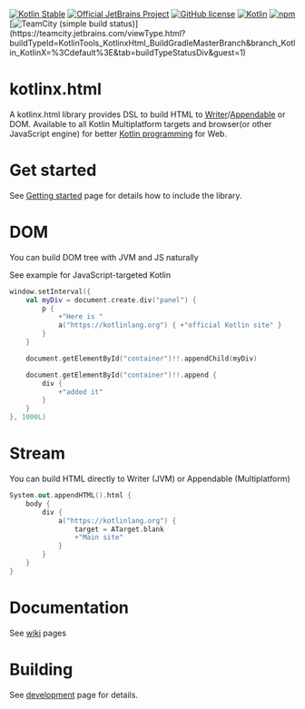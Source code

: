 [![Kotlin Stable](https://kotl.in/badges/stable.svg)](https://kotlinlang.org/docs/components-stability.html)
[![Official JetBrains Project](https://jb.gg/badges/official.svg)](https://confluence.jetbrains.com/display/ALL/JetBrains+on+GitHub)
[![GitHub license](https://img.shields.io/badge/license-Apache%20License%202.0-green.svg?style=flat)](https://www.apache.org/licenses/LICENSE-2.0)
[![Kotlin](https://img.shields.io/badge/kotlin-1.7.10-blue.svg?logo=kotlin)](http://kotlinlang.org)
[![npm](https://img.shields.io/npm/v/kotlinx-html.svg)](https://www.npmjs.com/package/kotlinx-html)
[![TeamCity (simple build status)](https://teamcity.jetbrains.com/app/rest/builds/aggregated/strob:\(branch:\(buildType:\(id:KotlinTools_KotlinxHtml_BuildGradleMasterBranch\),policy:active_history_and_active_vcs_branches\),locator:\(buildType:\(id:KotlinTools_KotlinxHtml_BuildGradleMasterBranch\)\)\)/statusIcon.svg)](https://teamcity.jetbrains.com/viewType.html?buildTypeId=KotlinTools_KotlinxHtml_BuildGradleMasterBranch&branch_Kotlin_KotlinX=%3Cdefault%3E&tab=buildTypeStatusDiv&guest=1)

# kotlinx.html

A kotlinx.html library provides DSL to build HTML to [Writer](https://docs.oracle.com/javase/8/docs/api/java/io/Writer.html)/[Appendable](https://docs.oracle.com/javase/8/docs/api/java/lang/Appendable.html) or DOM. Available to all Kotlin Multiplatform targets and browser(or other JavaScript engine) for better [Kotlin programming](https://kotlinlang.org) for Web.

# Get started

See [Getting started](https://github.com/kotlin/kotlinx.html/wiki/Getting-started) page for details how to include the library.

# DOM
You can build DOM tree with JVM and JS naturally

See example for JavaScript-targeted Kotlin

```kotlin
window.setInterval({
    val myDiv = document.create.div("panel") {
        p { 
            +"Here is "
            a("https://kotlinlang.org") { +"official Kotlin site" }
        }
    }

    document.getElementById("container")!!.appendChild(myDiv)

    document.getElementById("container")!!.append {
        div {
            +"added it"
        }
    }
}, 1000L)
```

# Stream
You can build HTML directly to Writer (JVM) or Appendable (Multiplatform)

```kotlin
System.out.appendHTML().html {
    body {
        div {
            a("https://kotlinlang.org") {
                target = ATarget.blank
                +"Main site"
            }
        }
    }
}
```

# Documentation

See [wiki](https://github.com/kotlin/kotlinx.html/wiki) pages

# Building 
See [development](https://github.com/kotlin/kotlinx.html/wiki/Development) page for details.

